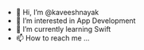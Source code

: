 - 👋 Hi, I’m @kaveeshnayak
- 👀 I’m interested in App Development
- 🌱 I’m currently learning Swift
- 📫 How to reach me ...

